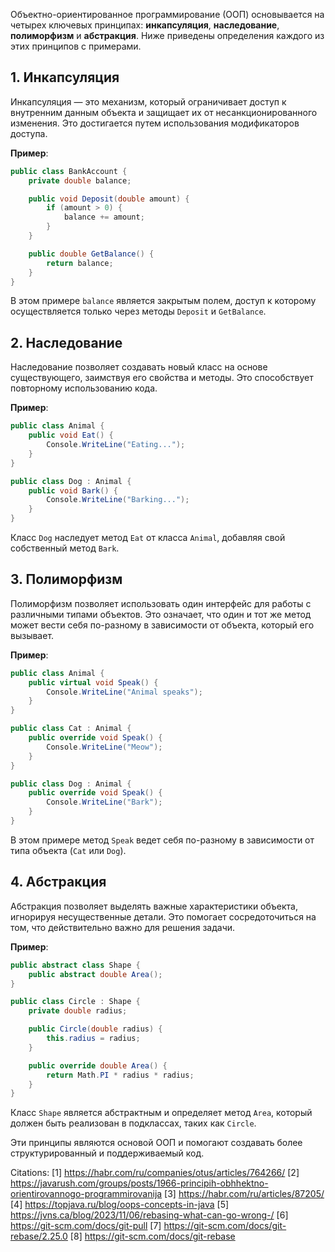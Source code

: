 Объектно-ориентированное программирование (ООП) основывается на четырех ключевых принципах: **инкапсуляция**, **наследование**, **полиморфизм** и **абстракция**. Ниже приведены определения каждого из этих принципов с примерами.

## 1. Инкапсуляция
Инкапсуляция — это механизм, который ограничивает доступ к внутренним данным объекта и защищает их от несанкционированного изменения. Это достигается путем использования модификаторов доступа.

**Пример**:
```csharp
public class BankAccount {
    private double balance;

    public void Deposit(double amount) {
        if (amount > 0) {
            balance += amount;
        }
    }

    public double GetBalance() {
        return balance;
    }
}
```
В этом примере `balance` является закрытым полем, доступ к которому осуществляется только через методы `Deposit` и `GetBalance`.

## 2. Наследование
Наследование позволяет создавать новый класс на основе существующего, заимствуя его свойства и методы. Это способствует повторному использованию кода.

**Пример**:
```csharp
public class Animal {
    public void Eat() {
        Console.WriteLine("Eating...");
    }
}

public class Dog : Animal {
    public void Bark() {
        Console.WriteLine("Barking...");
    }
}
```
Класс `Dog` наследует метод `Eat` от класса `Animal`, добавляя свой собственный метод `Bark`.

## 3. Полиморфизм
Полиморфизм позволяет использовать один интерфейс для работы с различными типами объектов. Это означает, что один и тот же метод может вести себя по-разному в зависимости от объекта, который его вызывает.

**Пример**:
```csharp
public class Animal {
    public virtual void Speak() {
        Console.WriteLine("Animal speaks");
    }
}

public class Cat : Animal {
    public override void Speak() {
        Console.WriteLine("Meow");
    }
}

public class Dog : Animal {
    public override void Speak() {
        Console.WriteLine("Bark");
    }
}
```
В этом примере метод `Speak` ведет себя по-разному в зависимости от типа объекта (`Cat` или `Dog`).

## 4. Абстракция
Абстракция позволяет выделять важные характеристики объекта, игнорируя несущественные детали. Это помогает сосредоточиться на том, что действительно важно для решения задачи.

**Пример**:
```csharp
public abstract class Shape {
    public abstract double Area();
}

public class Circle : Shape {
    private double radius;

    public Circle(double radius) {
        this.radius = radius;
    }

    public override double Area() {
        return Math.PI * radius * radius;
    }
}
```
Класс `Shape` является абстрактным и определяет метод `Area`, который должен быть реализован в подклассах, таких как `Circle`.

Эти принципы являются основой ООП и помогают создавать более структурированный и поддерживаемый код.

Citations:
[1] https://habr.com/ru/companies/otus/articles/764266/
[2] https://javarush.com/groups/posts/1966-principih-obhhektno-orientirovannogo-programmirovanija
[3] https://habr.com/ru/articles/87205/
[4] https://topjava.ru/blog/oops-concepts-in-java
[5] https://jvns.ca/blog/2023/11/06/rebasing-what-can-go-wrong-/
[6] https://git-scm.com/docs/git-pull
[7] https://git-scm.com/docs/git-rebase/2.25.0
[8] https://git-scm.com/docs/git-rebase